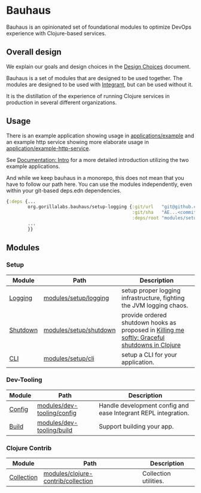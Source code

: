 # Bauhaus

Bauhaus is an opinionated set of foundational modules to optimize DevOps experience with Clojure-based services.

## Overall design

We explain our goals and design choices in the [Design Choices](docs/design-choices.md) document.

Bauhaus is a set of modules that are designed to be used together.
The modules are designed to be used with [Integrant](https://github.com/weavejester/integrant),
but can be used without it.

It is the distillation of the experience of running Clojure services in production in several different organizations.

## Usage
There is an example application showing usage in [applications/example](applications/example) and an example http
service showing more elaborate usage in [application/example-http-service](applications/example-http-service).

See [Documentation: Intro](docs/intro.md) for a more detailed introduction utilizing the two example applications.

And while we keep bauhaus in a monorepo, this does not mean that you have to follow our path here.
You can use the modules independently, even within your git-based deps.edn dependencies.

```clojure
{:deps {...
        org.gorillalabs.bauhaus/setup-logging {:git/url   "git@github.com:gorillalabs/bauhaus.git"
                                               :git/sha   "AE...<commit sha>" ;; see https://github.com/gorillalabs/bauhaus/commits/main/
                                               :deps/root "modules/setup/logging"}
        ...
        }}
```


## Modules

### Setup

| Module | Path | Description |
|--------|------|-------------|
| [Logging](modules/setup/logging/README.md) | [modules/setup/logging](modules/setup/logging) | setup proper logging infrastructure, fighting the JVM logging chaos. |
| [Shutdown](modules/setup/shutdown/README.md) | [modules/setup/shutdown](modules/setup/shutdown) | provide ordered shutdown hooks as proposed in [Killing me softly: Graceful shutdowns in Clojure](https://medium.com/helpshift-engineering/achieving-graceful-restarts-of-clojure-services-b3a3b9c1d60d) |
| [CLI](modules/setup/cli/README.md) | [modules/setup/cli](modules/setup/cli) | setup a CLI for your application. |


### Dev-Tooling

| Module                                         | Path | Description                                                |
|------------------------------------------------|------|------------------------------------------------------------|
| [Config](modules/dev-tooling/config/README.md) | [modules/dev-tooling/config](modules/dev-tooling/config) | Handle development config and ease Integrant REPL integration. |
| [Build](modules/dev-tooling/build/README.md)   | [modules/dev-tooling/build](modules/dev-tooling/build) | Support building your app.                                 |


### Clojure Contrib

| Module                                        | Path | Description                                                |
|-----------------------------------------------|------|------------------------------------------------------------|
| [Collection](modules/clojure-contrib/collection/README.md) | [modules/clojure-contrib/collection](modules/clojure-contrib/collection) | Collection utilities. |

